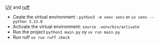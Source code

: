 [UV](https://docs.astral.sh/uv) and [ruff](https://docs.astral.sh/ruff/)

- Ceate the virtual environment : `python3 -m venv venv` or `uv venv --python 3.12.0`
- Activate the virtual environment: `source .venv/bin/activate`
- Run the project `python3 main.py` oy `uv run main.py`
- Run ruff `uv run ruff check`
